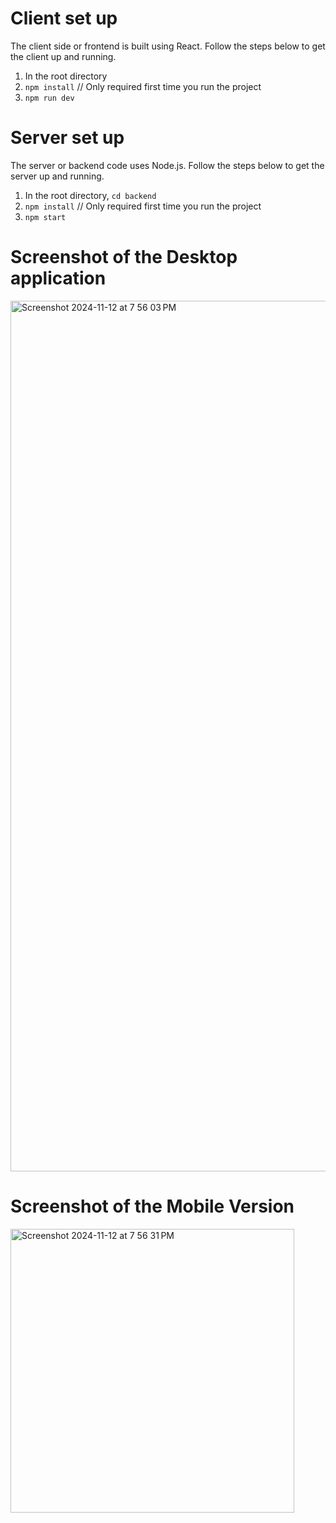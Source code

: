 # Client set up
The client side or frontend is built using React. Follow the steps below to get the client up and running.
1. In the root directory
2. `npm install` // Only required first time you run the project
3. `npm run dev`

# Server set up
The server or backend code uses Node.js. Follow the steps below to get the server up and running.
1. In the root directory, `cd backend`
3. `npm install` // Only required first time you run the project
4. `npm start`


# Screenshot of the Desktop application 
<img width="1393" alt="Screenshot 2024-11-12 at 7 56 03 PM" src="https://github.com/user-attachments/assets/143b091d-61db-468f-9537-0e0a23f7746b">

# Screenshot of the Mobile Version
<img width="454" alt="Screenshot 2024-11-12 at 7 56 31 PM" src="https://github.com/user-attachments/assets/88ca21be-9eb1-4667-bc15-00fa25495f0b">
